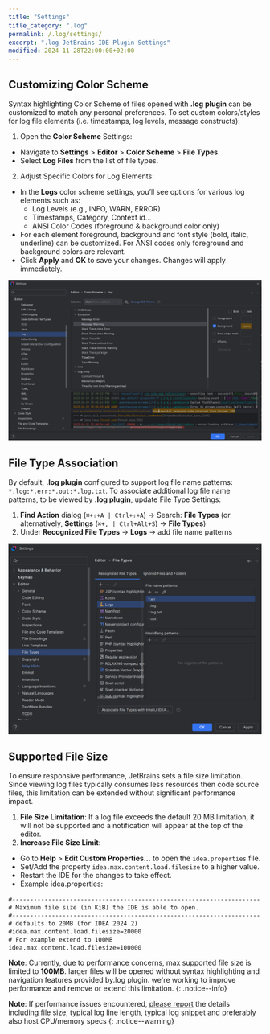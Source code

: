 ```yaml
---
title: "Settings"
title_category: ".log"
permalink: /.log/settings/
excerpt: ".log JetBrains IDE Plugin Settings"
modified: 2024-11-28T22:00:00+02:00
---
```


## Customizing Color Scheme

Syntax highlighting Color Scheme of files opened with **.log plugin** can be customized to match any personal preferences.
To set custom colors/styles for log file elements (i.e. timestamps, log levels, message constructs):

1. Open the **Color Scheme** Settings:
- Navigate to **Settings** > **Editor** > **Color Scheme** > **File Types**.
- Select **Log Files** from the list of file types.

2. Adjust Specific Colors for Log Elements:
- In the **Logs** color scheme settings, you’ll see options for various log elements such as:
  - Log Levels (e.g., INFO, WARN, ERROR)
  - Timestamps, Category, Context id...
  - ANSI Color Codes (foreground & background color only)
- For each element foreground, background and font style (bold, italic, underline) can be customized. For ANSI codes only foreground and background colors are relevant.
- Click **Apply** and **OK** to save your changes. Changes will apply immediately.

![Log Color Scheme Settings](/assets/images/log/ss-log-settings-color-scheme.png)

## File Type Association

By default, **.log plugin** configured to support log file name patterns: `*.log;*.err;*.out;*.log.txt`.
To associate additional log file name patterns, to be viewed by **.log plugin**, update File Type Settings:
1. **Find Action** dialog (`⌘+⇧+A | Ctrl+⇧+A`) → Search: **File Types** (or alternatively, **Settings** (`⌘+, | Ctrl+Alt+S`) → **File Types**)
2. Under **Recognized File Types** → **Logs** → add file name patterns

![Log File Type Settings](/assets/images/log/ss-log-settings-file-type.png)

## Supported File Size

To ensure responsive performance, JetBrains sets a file size limitation. Since viewing log files typically consumes less resources then code source files, this limitation can be extended without significant performance impact. 

1. **File Size Limitation**: If a log file exceeds the default 20 MB limitation, it will not be supported and a notification will appear at the top of the editor.
2. **Increase File Size Limit**:
- Go to **Help** > **Edit Custom Properties…** to open the `idea.properties` file.
- Set/Add the property `idea.max.content.load.filesize` to a higher value.
- Restart the IDE for the changes to take effect. 
- Example idea.properties:
```properties
#---------------------------------------------------------------------  
# Maximum file size (in KiB) the IDE is able to open.  
#---------------------------------------------------------------------  
# defaults to 20MB (for IDEA 2024.2)
#idea.max.content.load.filesize=20000
# For example extend to 100MB
idea.max.content.load.filesize=100000
```

**Note**: Currently, due to performance concerns, max supported file size is limited to **100MB**. larger files will be opened without syntax highlighting and navigation features provided by.log plugin. we're working to improve performance and remove or extend this limitation.
{: .notice--info}

**Note**: If performance issues encountered, [please report](/.log/view-and-navigate/#submitting-issues--feature-requests) the details including file size, typical log line length, typical log snippet and preferably also host CPU/memory specs
{: .notice--warning}
